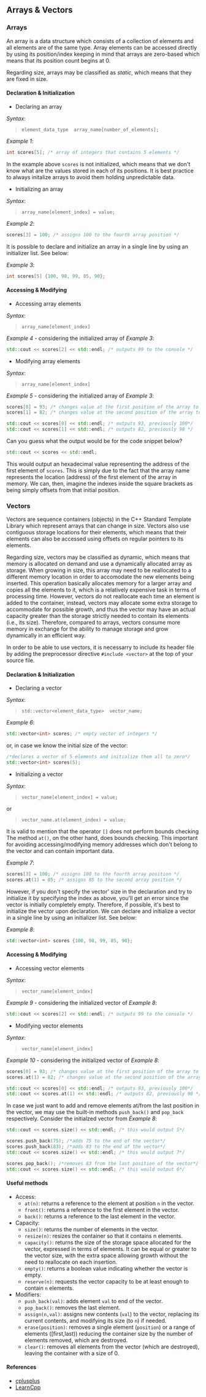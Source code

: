## Arrays & Vectors
### Arrays

An array is a data structure which consists of a collection of elements and all elements are of the same type. Array elements can be accessed directly by using its position/index keeping in mind that arrays are zero-based which means that its position count begins at 0.

Regarding size, arrays may be classified as _static_, which means that they are fixed in size.

#### Declaration & Initialization
* Declaring an array

*Syntax*: 
> `element_data_type  array_name[number_of_elements];`

*Example 1*:
```c++
int scores[5]; /* array of integers that contains 5 elements */
```

In the example above `scores` is not initialized, which means that we don't know what are the values stored in each of its positions. It is best practice to always initalize arrays to avoid them holding unpredictable data.

* Initializing an array

*Syntax*:
> `array_name[element_index] = value;`

*Example 2*:
```c++
scores[3] = 100; /* assigns 100 to the fourth array position */
```
It is possible to declare and initialize an array in a single line by using an initializer list. See below:

*Example 3*:
```c++
int scores[5] {100, 98, 99, 85, 90};
```

#### Accessing & Modifying
* Accessing array elements
  
*Syntax*:
> `array_name[element_index]`

*Example 4* - considering the initialized array of *Example 3*:
```c++
std::cout << scores[2] << std::endl; /* outputs 99 to the console */
```
* Modifying array elements

*Syntax*:

> `array_name[element_index]`

*Example 5* - considering the initialized array of *Example 3*:
```c++
scores[0] = 93; /* changes value at the first position of the array to 93*/
scores[1] = 82; /* changes value at the second position of the array to 88*/

std::cout << scores[0] << std::endl; /* outputs 93, previously 100*/
std::cout << scores[1] << std::endl; /* outputs 82, previously 98 */
```
Can you guess what the output would be for the code snippet below?
```c++
std::cout << scores << std::endl;
```
This would output an hexadecimal value representing the address of the first element of `scores`. This is simply due to the fact that the array name represents the location (address) of the first element of the array in memory. We can, then, imagine the indexes inside the square brackets as being simply offsets from that initial position.

### Vectors

Vectors are sequence containers (objects) in the C++ Standard Template Library which represent arrays that can change in size. Vectors also use contiguous storage locations for their elements, which means that their elements can also be accessed using offsets on regular pointers to its elements.

Regarding size, vectors may be classified as dynamic, which means that memory is allocated on demand and use a dynamically allocated array as storage. When growing in size, this array may need to be reallocated to a different memory location in order to accomodate the new elements being inserted. This operation basically allocates memory for a larger array and copies all the elements to it, which is a relatively expensive task in terms of processing time. However, vectors do not reallocate each time an element is added to the container, instead, vectors may allocate some extra storage to accommodate for possible growth, and thus the vector may have an actual capacity greater than the storage strictly needed to contain its elements (i.e., its size). Therefore, compared to arrays, vectors consume more memory in exchange for the ability to manage storage and grow dynamically in an efficient way.

In order to be able to use vectors, it is necessarry to include its header file by adding the preprocessor directive `#include <vector>` at the top of your source file.

#### Declaration & Initialization
* Declaring a vector

*Syntax*: 
> `std::vector<element_data_type>  vector_name;`

*Example 6*:
```c++
std::vector<int> scores; /* empty vector of integers */
```
or, in case we know the initial size of the vector:
```c++
/*declares a vector of 5 elements and initialize them all to zero*/
std::vector<int> scores(5); 
```

* Initializing a vector

*Syntax*:
> `vector_name[element_index] = value;` 

or
> `vector_name.at(element_index) = value;`

It is valid to mention that the operator `[]` does not perform bounds checking The method `at()`, on the other hand, does bounds checking. This important for avoiding accessing/modifying memory addresses which don't belong to the vector and can contain important data.


*Example 7*:
```c++
scores[3] = 100; /* assigns 100 to the fourth array position */
scores.at(1) = 85; /* assigns 85 to the second array position */
```
However, if you don't specify the vector' size in the declaration and try to initialize it by specifying the index as above, you'll get an error since the vector is initially completely empty. Therefore, if possible, it's best to initialize the vector upon declaration. We can declare and initialize a vector in a single line by using an initializer list. See below:

*Example 8*:
```c++
std::vector<int> scores {100, 98, 99, 85, 90};
```

#### Accessing & Modifying
* Accessing vector elements
  
*Syntax*:
> `vector_name[element_index]`

*Example 9* - considering the initialized vector of *Example 8*:
```c++
std::cout << scores[2] << std::endl; /* outputs 99 to the console */
```
* Modifying vector elements

*Syntax*:

> `vector_name[element_index]`

*Example 10* - considering the initialized vector of *Example 8*:
```c++
scores[0] = 93; /* changes value at the first position of the array to 93*/
scores.at(1) = 82; /* changes value at the second position of the array to 88*/

std::cout << scores[0] << std::endl; /* outputs 93, previously 100*/
std::cout << scores.at(1) << std::endl; /* outputs 82, previously 98 */
```
In case we just want to add and remove elements at/from the last position in the vector, we may use the built-in methods `push_back()` and `pop_back` respectively. Consider the initialzed vector from *Example 8*:
```c++
std::cout << scores.size() << std::endl; /* this would output 5*/

scores.push_back(75); /*adds 75 to the end of the vector*/
scores.push_back(83); /*adds 83 to the end of the vector*/
std::cout << scores.size() << std::endl; /* this would output 7*/

scores.pop_back(); /*removes 83 from the last position of the vector*/
std::cout << scores.size() << std::endl; /* this would output 6*/
```

#### Useful methods
* Access:
  * `at(n)`: returns a reference to the element at position `n` in the vector.
  * `front()`: returns a reference to the first element in the vector.
  * `back()`: returns a reference to the last element in the vector.
* Capacity: 
  * `size()`: returns the number of elements in the vector.
  * `resize(n)`: resizes the container so that it contains n elements.
  * `capacity()`: returns the size of the storage space allocated for the vector, expressed in terms of elements. It can be equal or greater to the vector size, with the extra space allowing growth without the need to reallocate on each insertion.
  * `empty()`: returns a boolean value indicating whether the vector is empty.
  * `reserve(n)`: requests the vector capacity to be at least enough to contain `n` elements.
* Modifiers: 
  * `push_back(val)`: adds element `val` to end of the vector.
  * `pop_back()`: removes the last element.
  * `assign(n,val)`: assigns new contents (`val`) to the vector, replacing its current contents, and modifying its size (to `n`) if needed.
  * `erase(position)`: removes a single element (`position`) or a range of elements ([first,last)) reducing the container size by the number of elements removed, which are destroyed.
  * `clear()`: removes all elements from the vector (which are destroyed), leaving the container with a size of 0.

#### References
* [cplusplus ](https://www.cplusplus.com/reference/vector/vector/)
* [LearnCpp](https://www.learncpp.com/cpp-tutorial/an-introduction-to-stdvector/)
